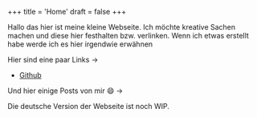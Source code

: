 +++
title = 'Home'
draft = false
+++

Hallo das hier ist meine kleine Webseite.
Ich möchte kreative Sachen machen und diese hier festhalten bzw. verlinken.
Wenn ich etwas erstellt habe werde ich es hier irgendwie erwähnen

Hier sind eine paar Links ->
- [Github](https://github.com/sluggystew)

Und hier einige Posts von mir :smile: ->

Die deutsche Version der Webseite ist noch WIP.
